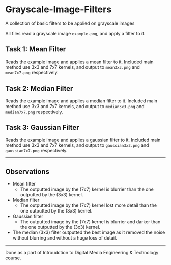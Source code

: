 # Grayscale-Image-Filters
A collection of basic filters to be applied on grayscale images

All files read a grayscale image `example.png`, and apply a filter to it.

## Task 1: Mean Filter
Reads the example image and applies a mean filter to it.
Included main method use 3x3 and 7x7 kernels, and output to `mean3x3.png` and `mean7x7.png` respectively.

## Task 2: Median Filter
Reads the example image and applies a median filter to it.
Included main method use 3x3 and 7x7 kernels, and output to `median3x3.png` and `median7x7.png` respectively.

## Task 3: Gaussian Filter
Reads the example image and applies a gaussian filter to it.
Included main method use 3x3 and 7x7 kernels, and output to `gaussian3x3.png` and `gaussian7x7.png` respectively.

***
## Observations
- Mean filter
  * The outputted image by the (7x7) kernel is blurrier than the one outputted by the (3x3) kernel.
- Median filter
  * The outputted image by the (7x7) kernel lost more detail than the one outputted by the (3x3) kernel.
- Gaussian filter
  * The outputted image by the (7x7) kernel is blurrier and darker than the one outputted by the (3x3) kernel.
- The median (3x3) filter outputted the best image as it removed the noise without blurring and without a huge loss of detail.

***
Done as a part of Introudction to Digital Media Engineering & Technology course.